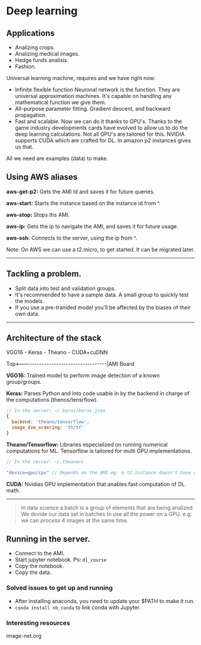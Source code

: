 # Deep learning

## Applications
+ Analizing crops. 
+ Analizing medical images.
+ Hedge funds analisis. 
+ Fashion. 

Universal learning machine, requires and we have right now: 
- Infinite flexible function 
  Neuronal network is the function. They are universal approximation machines. It's capable on handling any mathematical function we give them.
- All-purpose parameter fitting. 
  Gradient descent, and backward propagation. 
- Fast and scalable.
  Now we can do it thanks to GPU's. Thanks to the game industry developments cards have evolved to allow us to do the deep learning calculations. Not all GPU's are tailored for this. NVIDIA supports CUDA which are crafted for DL. In amazon p2 instances gives us that. 

All we need are examples (data) to make.

## Using AWS aliases 
**aws-get-p2:** Gets the AMI Id and saves it for future queries.

**aws-start:** Starts the instance based on the instance id from ^.

**aws-stop:** Stops ths AMI.

**aws-ip:** Gets the ip to navigate the AMI, and saves it for future usage.

**aws-ssh:** Connects to the server, using the ip from ^.

Note: On AWS we can use a t2.micro, to get started. It can be migrated later. 

--------
## Tackling a problem. 

- Split data into test and validation groups. 
- It's recommended to have a sample data. A small group to quickly test the models.
- If you use a pre-tranided model you'll be affected by the biases of their own data. 
------------
## Architecture of the stack
VGG16 - Keras - Theano - CUDA+cuDNN

Top<-----------------------------------|AMI Board

**VGG16:** Trained model to perform image detection of a known group/groups.

**Keras:** Parses Python and into code usable in by the backend in charge of the computations (thenos/tensrflow).
```javascript
// In the server: ~/.keras/keras.json
{
  backend: 'theano/tensorflow',
  image_dim_ordering: 'th/tf'
}
``` 
**Theano/Tensorflow:** Libraries especialized on running numerical computations for ML. Tensorflow is tailored for multi GPU implementations. 
```javascript
// In the server: ~/.theanorc

"device=gpu/cpu" // Depends on the AMI eg: a t2 instance doesn't have gpu.
```  

**CUDA:** Nvidias GPU implementation that anables fast computation of DL math. 

------------

>In data science a batch is a group of elements that are being analized. We devide our data set in batches to use all the power on a GPU. e.g: we can process 4 images at the same time. 


## Running in the server. 
- Connect to the AMI. 
- Start jupyter notebook. Ps: `dl_course`
- Copy the notebook. 
- Copy the data.

### Solved issues to get up and running
- After installing anaconda, you need to update your $PATH to make it run.
- `conda install nb_conda` to link conda with Jupyter. 

### Interesting resources 
image-net.org

